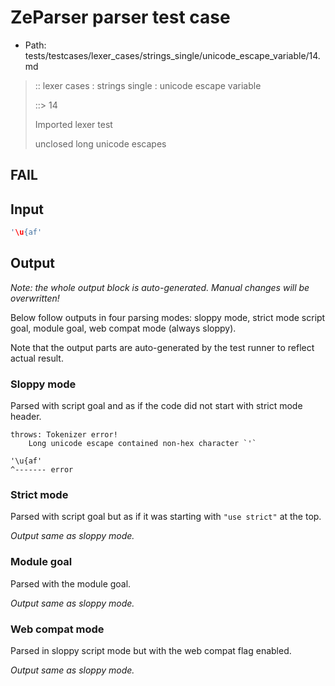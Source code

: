 # ZeParser parser test case

- Path: tests/testcases/lexer_cases/strings_single/unicode_escape_variable/14.md

> :: lexer cases : strings single : unicode escape variable
>
> ::> 14
>
> Imported lexer test
>
> unclosed long unicode escapes

## FAIL

## Input

`````js
'\u{af'
`````

## Output

_Note: the whole output block is auto-generated. Manual changes will be overwritten!_

Below follow outputs in four parsing modes: sloppy mode, strict mode script goal, module goal, web compat mode (always sloppy).

Note that the output parts are auto-generated by the test runner to reflect actual result.

### Sloppy mode

Parsed with script goal and as if the code did not start with strict mode header.

`````
throws: Tokenizer error!
    Long unicode escape contained non-hex character `'`

'\u{af'
^------- error
`````

### Strict mode

Parsed with script goal but as if it was starting with `"use strict"` at the top.

_Output same as sloppy mode._

### Module goal

Parsed with the module goal.

_Output same as sloppy mode._

### Web compat mode

Parsed in sloppy script mode but with the web compat flag enabled.

_Output same as sloppy mode._
